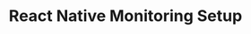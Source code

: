 ---
title: React Native Monitoring Setup
type: multi-code-lang
external_redirect: /real_user_monitoring/mobile_and_tv_monitoring/react_native/setup/react
---